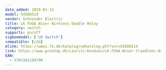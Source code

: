 ```yaml
---
date_added: 2020-01-13
model: 545D6514
vendor: Schneider Electric 
title: LK FUGA Wiser Wireless Double Relay
category: switch
supports: on/off
zigbeemodel: ['LK Switch']
compatible: [z2m]
mlink: https://www1.lk.dk/katalog/nmkatalog.ph7?vnr=545D6514
link: https://www.proshop.dk/Lauritz-Knudsen/LK-FUGA-Wiser-traadloes-dobbelt-relae-1-modul-hvid/2929891
EAN:
  - 5703302169790
---
```


